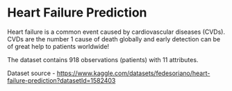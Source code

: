 # Heart Failure Prediction

Heart failure is a common event caused by cardiovascular diseases (CVDs). 
CVDs are the number 1 cause of death globally and early detection can be of great help to patients worldwide!

The dataset contains 918 observations (patients) with 11 attributes.


Dataset source - https://www.kaggle.com/datasets/fedesoriano/heart-failure-prediction?datasetId=1582403
